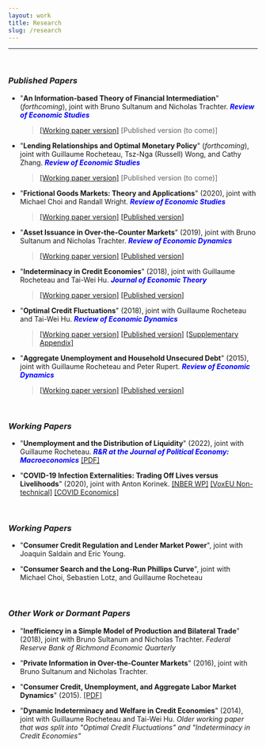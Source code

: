 ```yaml
---
layout: work
title: Research
slug: /research
---
```


---

<br />

### ***Published Papers***
-  "__An Information-based Theory of Financial Intermediation__" (*forthcoming*), joint with Bruno Sultanum and Nicholas Trachter. <span style="color: blue"> ***Review of Economic Studies*** </span>
    > <a href="./assets/pdfs/BST_ReStud_July2021.pdf" target="_blank" rel="noopener noreferrer">[Working paper version]</a> [Published version (to come)]


- "__Lending Relationships and Optimal Monetary Policy__" (*forthcoming*), joint with Guillaume Rocheteau, Tsz-Nga (Russell) Wong, and Cathy Zhang. <span style="color: blue"> ***Review of Economic Studies*** </span>
    > <a href="./assets/pdfs/BRZW_ReStud_July2021.pdf" target="_blank" rel="noopener noreferrer">[Working paper version]</a> [Published version (to come)]


- "__Frictional Goods Markets: Theory and Applications__" (2020), joint with Michael Choi and Randall Wright. <span style="color: blue"> ***Review of Economic Studies*** </span>
    > <a href="./assets/pdfs/BCW_ReStud_June2019.pdf" target="_blank" rel="noopener noreferrer">[Working paper version]</a>
    <a href="https://academic.oup.com/restud/article-abstract/87/2/691/5570997?redirectedFrom=fulltext#" target="_blank" rel="noopener noreferrer">[Published version]</a> 


- "__Asset Issuance in Over-the-Counter Markets__" (2019), joint with Bruno Sultanum and Nicholas Trachter. <span style="color: blue"> ***Review of Economic Dynamics*** </span>
    > <a href="./assets/pdfs/BST_RED_Jan2019.pdf" target="_blank" rel="noopener noreferrer">[Working paper version]</a> 
    <a href="https://www.sciencedirect.com/science/article/abs/pii/S1094202518303041" target="_blank" rel="noopener noreferrer">[Published version]</a> 


- "__Indeterminacy in Credit Economies__" (2018), joint with Guillaume Rocheteau and Tai-Wei Hu. <span style="color: blue"> ***Journal of Economic Theory*** </span>
    > <a href="./assets/pdfs/BHR_JET_Jan2018.pdf" target="_blank" rel="noopener noreferrer">[Working paper version]</a> 
    <a href="https://www.sciencedirect.com/science/article/abs/pii/S0022053118300334" target="_blank" rel="noopener noreferrer">[Published version]</a> 


- "__Optimal Credit Fluctuations__" (2018), joint with Guillaume Rocheteau and Tai-Wei Hu. <span style="color: blue"> ***Review of Economic Dynamics*** </span>
    > <a href="./assets/pdfs/BHR_RED_July2017.pdf" target="_blank" rel="noopener noreferrer">[Working paper version]</a> 
    <a href="https://www.sciencedirect.com/science/article/abs/pii/S1094202517300613" target="_blank" rel="noopener noreferrer">[Published version]</a> 
    <a href="./assets/pdfs/BHR_RED_SuppAppendix_July2017.pdf" target="_blank" rel="noopener noreferrer">[Supplementary Appendix]</a> 

- "__Aggregate Unemployment and Household Unsecured Debt__" (2015), joint with Guillaume Rocheteau and Peter Rupert. <span style="color: blue"> ***Review of Economic Dynamics*** </span>
    > <a href="./assets/pdfs/BRR_RED_Nov2014.pdf" target="_blank" rel="noopener noreferrer">[Working paper version]</a> 
    <a href="https://www.sciencedirect.com/science/article/abs/pii/S1094202514000465" target="_blank" rel="noopener noreferrer">[Published version]</a> 


<br />


### ***Working Papers***

-  "__Unemployment and the Distribution of Liquidity__" (2022), joint with Guillaume Rocheteau. <span style="color: blue"> ***R&R at the Journal of Political Economy: Macroeconomics*** </span>
<a href="./assets/pdfs/BR_Jan2022.pdf" target="_blank" rel="noopener noreferrer">[PDF]</a> 

-  "__COVID-19 Infection Externalities: Trading Off Lives versus Livelihoods__" (2020), joint with Anton Korinek. 
<a href="https://www.nber.org/papers/w27009" target="_blank" rel="noopener noreferrer">[NBER WP]</a>
<a href="https://voxeu.org/article/covid-19-infection-externalities-herd-immunity-versus-containment-strategies" target="_blank" rel="noopener noreferrer">[VoxEU Non-technical]</a>
<a href="https://cepr.org/sites/default/files/news/CovidEconomics11.pdf" target="_blank" rel="noopener noreferrer">[COVID Economics]</a>



<br />


### ***Working Papers***

-  "__Consumer Credit Regulation and Lender Market Power__", joint with Joaquin Saldain and Eric Young.

-  "__Consumer Search and the Long-Run Phillips Curve__", joint with Michael Choi, Sebastien Lotz, and Guillaume Rocheteau


<br />


### ***Other Work or Dormant Papers***

-  "__Inefficiency in a Simple Model of Production and Bilateral Trade__" (2018), joint with Bruno Sultanum and Nicholas Trachter. *Federal Reserve Bank of Richmond Economic Quarterly*


-  "__Private Information in Over-the-Counter Markets__" (2016), joint with Bruno Sultanum and Nicholas Trachter. <span style="color:  gray"></span>

-  "__Consumer Credit, Unemployment, and Aggregate Labor Market Dynamics__" (2015). 
<a href="./assets/pdfs/consumer_credit_unemployment.pdf" target="_blank" rel="noopener noreferrer">[PDF]</a> 

-  "__Dynamic Indeterminacy and Welfare in Credit Economies__" (2014), joint with Guillaume Rocheteau and Tai-Wei Hu. *Older working paper that was split into "Optimal Credit Fluctuations" and "Indeterminacy in Credit Economies"*

<br />
